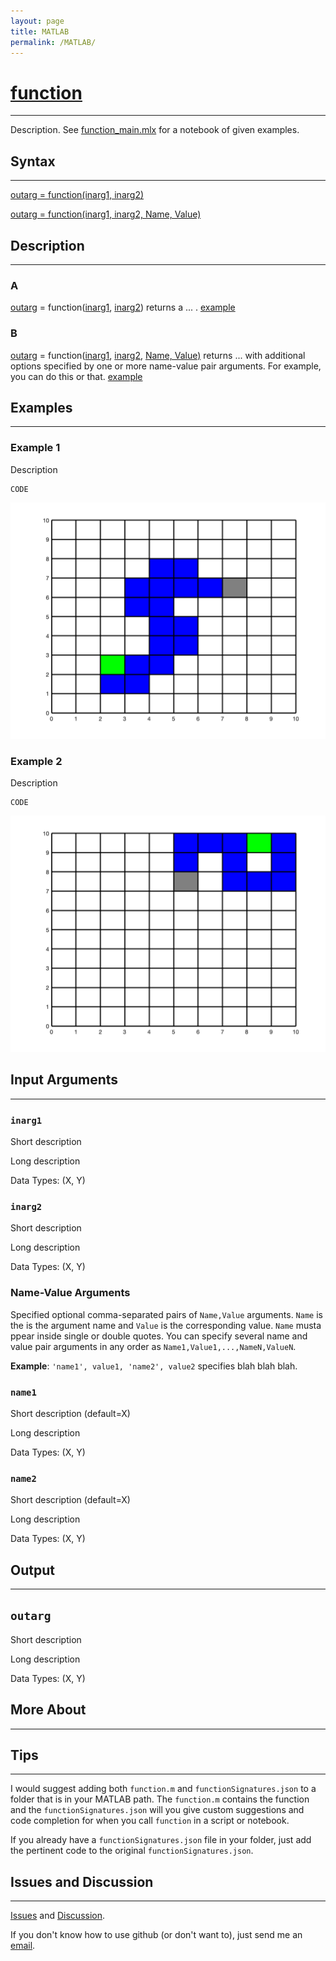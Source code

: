```yaml
---
layout: page
title: MATLAB
permalink: /MATLAB/
---
```


# [function](https://function_link.com) 
---

Description. See [function_main.mlx](https://function_main.mlx) for a notebook of given examples. 

## Syntax
---
[outarg = function(inarg1, inarg2)](#a)

[outarg = function(inarg1, inarg2, Name, Value)](#b)

## Description
---
### A
[outarg](#outarg) = function([inarg1](#inarg1), [inarg2](#inarg2)) returns a ... . [example](#example-1)

### B
[outarg](#outarg) = function([inarg1](#inarg1), [inarg2](#inarg2), [Name, Value)](#name-value-arguments) returns ... with additional options specified by one or more name-value pair arguments. For example, you can do this or that. [example](#example-2)

## Examples 
---
### Example 1
Description

    CODE
    
![fig1](/assets/fig1M.png)
    
### Example 2
Description

    CODE
    
![fig2](/assets/fig2M.png)

## Input Arguments
---
### ```inarg1```
Short description

Long description

Data Types: (X, Y)

### ```inarg2```
Short description

Long description

Data Types: (X, Y)

### Name-Value Arguments

Specified optional comma-separated pairs of ```Name,Value``` arguments. ```Name``` is the is the argument name and ```Value``` is the corresponding value. ```Name``` musta ppear inside single or double quotes. You can specify several name and value pair arguments in any order as ```Name1,Value1,...,NameN,ValueN```. 

**Example**: ```'name1', value1, 'name2', value2``` specifies blah blah blah.

### ```name1```
Short description (default=X)

Long description

Data Types: (X, Y)

### ```name2```
Short description (default=X)

Long description

Data Types: (X, Y)

## Output
---

## ```outarg```
Short description

Long description

Data Types: (X, Y)

## More About 
---

## Tips 
---

I would suggest adding both `function.m` and `functionSignatures.json` to a folder that is in your MATLAB path. The `function.m` contains the function and the `functionSignatures.json` will you give custom suggestions and code completion for when you call `function` in a script or notebook. 

If you already have a `functionSignatures.json` file in your folder, just add the pertinent code to the original `functionSignatures.json`. 

## Issues and Discussion
---

[Issues](https://github.com/tulimid1/TASK/issues) and [Discussion](https://github.com/tulimid1/TASK/discussions).

If you don't know how to use github (or don't want to), just send me an [email](mailto:tulimid@udel.edu). 
